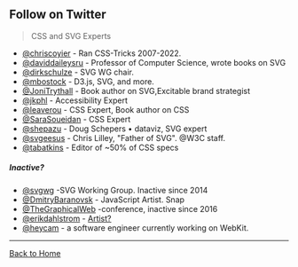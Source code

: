 ## Follow on Twitter
> CSS and SVG Experts

* [@chriscoyier](https://twitter.com/chriscoyier) - Ran CSS-Tricks 2007-2022.
* [@daviddaileysru](https://twitter.com/daviddaileysru) - Professor of Computer Science, wrote books on SVG
* [@dirkschulze](https://twitter.com/dirkschulze) - SVG WG chair.
* [@mbostock](https://twitter.com/mbostock) - D3.js, SVG, and more.
* [@JoniTrythall](https://twitter.com/JoniTrythall) - Book author on SVG,Excitable brand strategist
* [@jkphl](https://twitter.com/jkphl) - Accessibility Expert
* [@leaverou](https://twitter.com/LeaVerou) - CSS Expert, Book author on CSS
* [@SaraSoueidan](https://twitter.com/SaraSoueidan) - CSS Expert
* [@shepazu](https://twitter.com/shepazu) - Doug Schepers • dataviz, SVG expert
* [@svgeesus](https://twitter.com/svgeesus) - Chris Lilley, "Father of SVG". @W3C
 staff.
* [@tabatkins](https://twitter.com/tabatkins) - Editor of ~50% of CSS specs

##### Inactive?

* [@svgwg](https://twitter.com/svgwg) -SVG Working Group. Inactive since 2014
* [@DmitryBaranovsk](https://twitter.com/DmitryBaranovsk) - JavaScript Artist. Snap
* [@TheGraphicalWeb](https://twitter.com/TheGraphicalWeb) -conference, inactive since 2016
* [@erikdahlstrom](https://twitter.com/erikdahlstrom) - [Artist?](http://xn--dahlstrm-t4a.net/)
* [@heycam](https://twitter.com/heycam) - a software engineer currently working on WebKit.

---
[Back to Home](https://github.com/knbknb/awesome-svg)
